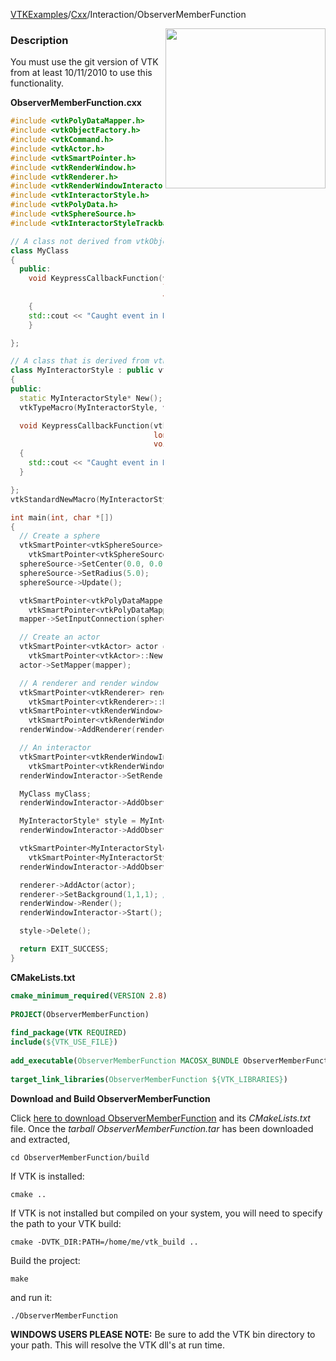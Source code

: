 [VTKExamples](/home/)/[Cxx](/Cxx)/Interaction/ObserverMemberFunction

<img align="right" src="https://github.com/lorensen/VTKExamples/blob/gh-pages/Testing/Baseline/Interaction/TestObserverMemberFunction.png?raw=true" width="256" />

### Description
You must use the git version of VTK from at least 10/11/2010 to use this functionality.

**ObserverMemberFunction.cxx**
```c++
#include <vtkPolyDataMapper.h>
#include <vtkObjectFactory.h>
#include <vtkCommand.h>
#include <vtkActor.h>
#include <vtkSmartPointer.h>
#include <vtkRenderWindow.h>
#include <vtkRenderer.h>
#include <vtkRenderWindowInteractor.h>
#include <vtkInteractorStyle.h>
#include <vtkPolyData.h>
#include <vtkSphereSource.h>
#include <vtkInteractorStyleTrackballCamera.h>

// A class not derived from vtkObjectBase
class MyClass
{
  public:
    void KeypressCallbackFunction(vtkObject*,
                                  long unsigned int vtkNotUsed(eventId),
                                  void* vtkNotUsed(callData))
    {
    std::cout << "Caught event in MyClass" << std::endl;
    }

};

// A class that is derived from vtkObjectBase
class MyInteractorStyle : public vtkInteractorStyleTrackballCamera
{
public:
  static MyInteractorStyle* New();
  vtkTypeMacro(MyInteractorStyle, vtkInteractorStyleTrackballCamera);

  void KeypressCallbackFunction(vtkObject*,
                                long unsigned int vtkNotUsed(eventId),
                                void* vtkNotUsed(callData) )
  {
    std::cout << "Caught event in MyInteractorStyle" << std::endl;
  }

};
vtkStandardNewMacro(MyInteractorStyle);

int main(int, char *[])
{
  // Create a sphere
  vtkSmartPointer<vtkSphereSource> sphereSource =
    vtkSmartPointer<vtkSphereSource>::New();
  sphereSource->SetCenter(0.0, 0.0, 0.0);
  sphereSource->SetRadius(5.0);
  sphereSource->Update();

  vtkSmartPointer<vtkPolyDataMapper> mapper =
    vtkSmartPointer<vtkPolyDataMapper>::New();
  mapper->SetInputConnection(sphereSource->GetOutputPort());

  // Create an actor
  vtkSmartPointer<vtkActor> actor =
    vtkSmartPointer<vtkActor>::New();
  actor->SetMapper(mapper);

  // A renderer and render window
  vtkSmartPointer<vtkRenderer> renderer =
    vtkSmartPointer<vtkRenderer>::New();
  vtkSmartPointer<vtkRenderWindow> renderWindow =
    vtkSmartPointer<vtkRenderWindow>::New();
  renderWindow->AddRenderer(renderer);

  // An interactor
  vtkSmartPointer<vtkRenderWindowInteractor> renderWindowInteractor =
    vtkSmartPointer<vtkRenderWindowInteractor>::New();
  renderWindowInteractor->SetRenderWindow(renderWindow);

  MyClass myClass;
  renderWindowInteractor->AddObserver(vtkCommand::KeyPressEvent, &myClass, &MyClass::KeypressCallbackFunction);

  MyInteractorStyle* style = MyInteractorStyle::New();
  renderWindowInteractor->AddObserver(vtkCommand::KeyPressEvent, style, &MyInteractorStyle::KeypressCallbackFunction);

  vtkSmartPointer<MyInteractorStyle> style2 =
    vtkSmartPointer<MyInteractorStyle>::New();
  renderWindowInteractor->AddObserver(vtkCommand::KeyPressEvent, style2, &MyInteractorStyle::KeypressCallbackFunction);

  renderer->AddActor(actor);
  renderer->SetBackground(1,1,1); // Background color white
  renderWindow->Render();
  renderWindowInteractor->Start();

  style->Delete();

  return EXIT_SUCCESS;
}
```
**CMakeLists.txt**
```cmake
cmake_minimum_required(VERSION 2.8)
 
PROJECT(ObserverMemberFunction)
 
find_package(VTK REQUIRED)
include(${VTK_USE_FILE})
 
add_executable(ObserverMemberFunction MACOSX_BUNDLE ObserverMemberFunction.cxx)
 
target_link_libraries(ObserverMemberFunction ${VTK_LIBRARIES})
```

**Download and Build ObserverMemberFunction**

Click [here to download ObserverMemberFunction](https://github.com/lorensen/VTKWikiExamplesTarballs/raw/master/ObserverMemberFunction.tar) and its *CMakeLists.txt* file.
Once the *tarball ObserverMemberFunction.tar* has been downloaded and extracted,
```
cd ObserverMemberFunction/build 
```
If VTK is installed:
```
cmake ..
```
If VTK is not installed but compiled on your system, you will need to specify the path to your VTK build:
```
cmake -DVTK_DIR:PATH=/home/me/vtk_build ..
```
Build the project:
```
make
```
and run it:
```
./ObserverMemberFunction
```
**WINDOWS USERS PLEASE NOTE:** Be sure to add the VTK bin directory to your path. This will resolve the VTK dll's at run time.

